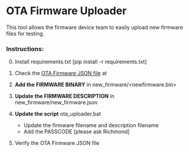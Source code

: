 # OTA Firmware Uploader

This tool allows the firmware device team to easily upload new firmware files for testing.


### Instructions:

0. Install requirements.txt [pip install -r requirements.txt]

1. Check the [OTA Firmware JSON file](https://ft900-iot-portal.s3.amazonaws.com/latest_firmware_updates.json) at 

2. <b>Add the FIRMWARE BINARY</b> in new_firmware/<newfirmware.bin>

3. <b>Update the FIRMWARE DESCRIPTION</b> in new_firmware/new_firmware.json

4. <b>Update the script</b> ota_uploader.bat
   - Update the firmware filename and description filename
   - Add the PASSCODE [please ask Richmond]

5. Verify the OTA Firmware JSON file


